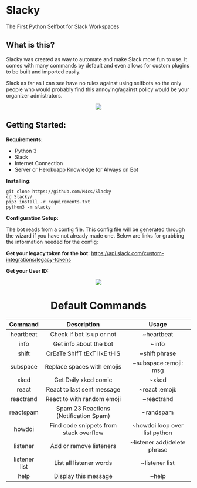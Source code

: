 # Slacky
The First Python Selfbot for Slack Workspaces

## What is this?

Slacky was created as way to automate and make Slack more fun to use. It comes with many commands by default and even allows for custom plugins to be built and imported easily.

Slack as far as I can see have no rules against using selfbots so the only people who would probably find this annoying/against policy would be your organizer admistrators.

<p align="center">
  <center><img src="https://github.com/M4cs/Slacky/blob/master/example.gif"></center>
</p>

## Getting Started:

**Requirements:**
- Python 3
- Slack
- Internet Connection
- Server or Herokuapp Knowledge for Always on Bot

**Installing:**

```
git clone https://github.com/M4cs/Slacky
cd Slacky/
pip3 install -r requirements.txt
python3 -m slacky
```

**Configuration Setup:**

The bot reads from a config file. This config file will be generated through the wizard if you have not already made one. Below are links for grabbing the information needed for the config:

**Get your legacy token for the bot:** https://api.slack.com/custom-integrations/legacy-tokens

**Get your User ID:** 

<p align="center">
  <center><img src="https://help.workast.com/hc/article_attachments/360042136214/Slack_member_ID.gif" />
</p>

# Default Commands


| Command   | Description                            | Usage                         |
| :--: | :--: | :--: |
| heartbeat | Check if bot is up or not              | ~heartbeat                    |
| info      | Get info about the bot                 | ~info                         |
| shift     | CrEaTe ShIfT tExT lIkE tHiS            | ~shift phrase               |
| subspace  | Replace spaces with emojis             | ~subspace :emoji: msg       |
| xkcd      | Get Daily xkcd comic                   | ~xkcd                         |
| react     | React to last sent message             | ~react :emoji:                |
| reactrand | React to with random emoji             | ~reactrand                    |
| reactspam | Spam 23 Reactions (Notification Spam)  | ~randspam                     |
| howdoi    | Find code snippets from stack overflow | ~howdoi loop over list python |
| listener      | Add or remove listeners                | ~listener add/delete phrase |
| listener list | List all listener words                | ~listener list                  |
| help      | Display this message                   | ~help                         |

